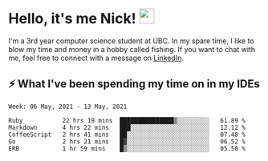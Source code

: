 
# Hello, it's me Nick! <img src="https://raw.githubusercontent.com/MartinHeinz/MartinHeinz/master/wave.gif" width="30px">

I'm a 3rd year computer science student at UBC. In my spare time, I like to blow my time and money in a hobby called fishing. If you want to chat with me, feel free to connect with a message on [LinkedIn](https://www.linkedin.com/in/nicholas-wong-a0a51510a/).

## ⚡️ What I've been spending my time on in my IDEs
<!--START_SECTION:waka-->
```text
Week: 06 May, 2021 - 13 May, 2021

Ruby           22 hrs 19 mins  ███████████████▒░░░░░░░░░   61.89 % 
Markdown       4 hrs 22 mins   ███░░░░░░░░░░░░░░░░░░░░░░   12.12 % 
CoffeeScript   2 hrs 41 mins   ██░░░░░░░░░░░░░░░░░░░░░░░   07.48 % 
Go             2 hrs 21 mins   █▓░░░░░░░░░░░░░░░░░░░░░░░   06.52 % 
ERB            1 hr 59 mins    █▒░░░░░░░░░░░░░░░░░░░░░░░   05.50 % 
```
<!--END_SECTION:waka-->
